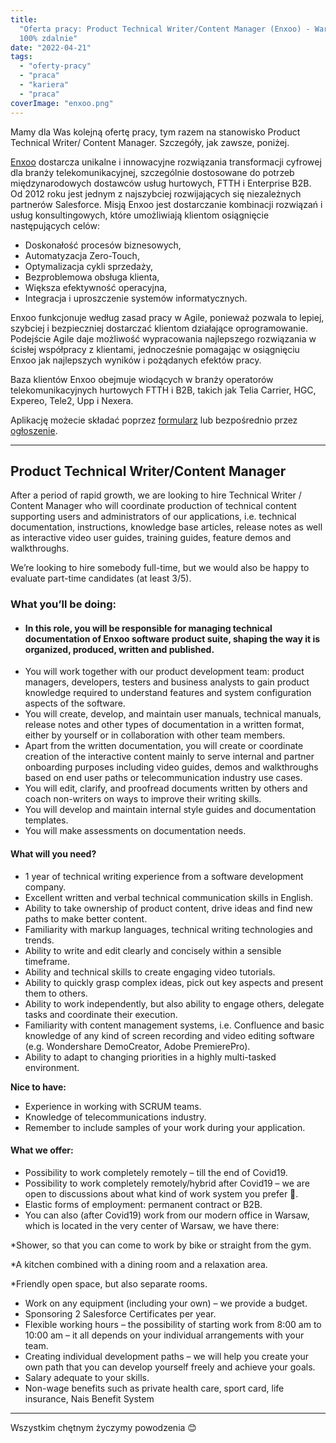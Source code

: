 ```yaml
---
title:
  "Oferta pracy: Product Technical Writer/Content Manager (Enxoo) - Warszawa lub
  100% zdalnie"
date: "2022-04-21"
tags:
  - "oferty-pracy"
  - "praca"
  - "kariera"
  - "praca"
coverImage: "enxoo.png"
---
```


Mamy dla Was kolejną ofertę pracy, tym razem na stanowisko Product Technical
Writer/ Content Manager. Szczegóły, jak zawsze, poniżej.

[Enxoo](https://enxoo.com/) dostarcza unikalne i innowacyjne rozwiązania
transformacji cyfrowej dla branży telekomunikacyjnej, szczególnie dostosowane do
potrzeb międzynarodowych dostawców usług hurtowych, FTTH i Enterprise B2B. Od
2012 roku jest jednym z najszybciej rozwijających się niezależnych partnerów
Salesforce. Misją Enxoo jest dostarczanie kombinacji rozwiązań i usług
konsultingowych, które umożliwiają klientom osiągnięcie następujących celów:

- Doskonałość procesów biznesowych,
- Automatyzacja Zero-Touch,
- Optymalizacja cykli sprzedaży,
- Bezproblemowa obsługa klienta,
- Większa efektywność operacyjna,
- Integracja i uproszczenie systemów informatycznych.

Enxoo funkcjonuje według zasad pracy w Agile, ponieważ pozwala to lepiej,
szybciej i bezpieczniej dostarczać klientom działające oprogramowanie. Podejście
Agile daje możliwość wypracowania najlepszego rozwiązania w ścisłej współpracy z
klientami, jednocześnie pomagając w osiągnięciu Enxoo jak najlepszych wyników i
pożądanych efektów pracy.

Baza klientów Enxoo obejmuje wiodących w branży operatorów telekomunikacyjnych
hurtowych FTTH i B2B, takich jak Telia Carrier, HGC, Expereo, Tele2, Upp i
Nexera.

Aplikację możecie składać poprzez
[formularz](https://enxoo.secure.force.com/recruit/?announcementId=a0V3x00000TaFRA&p=inne)
lub bezpośrednio przez
[ogłoszenie](https://enxoo.com/jobs/product-technical-writer-content-manager/).

---

## Product Technical Writer/Content Manager

After a period of rapid growth, we are looking to hire Technical Writer /
Content Manager who will coordinate production of technical content supporting
users and administrators of our applications, i.e. technical documentation,
instructions, knowledge base articles, release notes as well as interactive
video user guides, training guides, feature demos and walkthroughs.

We’re looking to hire somebody full-time, but we would also be happy to evaluate
part-time candidates (at least 3/5).

### What you’ll be doing:

- #### In this role, you will be responsible for managing technical documentation of Enxoo software product suite, shaping the way it is organized, produced, written and published.
- You will work together with our product development team: product managers,
  developers, testers and business analysts to gain product knowledge required
  to understand features and system configuration aspects of the software.
- You will create, develop, and maintain user manuals, technical manuals,
  release notes and other types of documentation in a written format, either by
  yourself or in collaboration with other team members.
- Apart from the written documentation, you will create or coordinate creation
  of the interactive content mainly to serve internal and partner onboarding
  purposes including video guides, demos and walkthroughs based on end user
  paths or telecommunication industry use cases.
- You will edit, clarify, and proofread documents written by others and coach
  non-writers on ways to improve their writing skills.
- You will develop and maintain internal style guides and documentation
  templates.
- You will make assessments on documentation needs.

#### What will you need?

- 1 year of technical writing experience from a software development company.
- Excellent written and verbal technical communication skills in English.
- Ability to take ownership of product content, drive ideas and find new paths
  to make better content.
- Familiarity with markup languages, technical writing technologies and trends.
- Ability to write and edit clearly and concisely within a sensible timeframe.
- Ability and technical skills to create engaging video tutorials.
- Ability to quickly grasp complex ideas, pick out key aspects and present them
  to others.
- Ability to work independently, but also ability to engage others, delegate
  tasks and coordinate their execution.
- Familiarity with content management systems, i.e. Confluence and basic
  knowledge of any kind of screen recording and video editing software (e.g.
  Wondershare DemoCreator, Adobe PremierePro).
- Ability to adapt to changing priorities in a highly multi-tasked environment.

**Nice to have:**

- Experience in working with SCRUM teams.
- Knowledge of telecommunications industry.
- Remember to include samples of your work during your application.

#### What we offer:

- Possibility to work completely remotely – till the end of Covid19.
- Possibility to work completely remotely/hybrid after Covid19 – we are open to
  discussions about what kind of work system you prefer 🙂.
- Elastic forms of employment: permanent contract or B2B.
- You can also (after Covid19) work from our modern office in Warsaw, which is
  located in the very center of Warsaw, we have there:

\*Shower, so that you can come to work by bike or straight from the gym.

\*A kitchen combined with a dining room and a relaxation area.

\*Friendly open space, but also separate rooms.

- Work on any equipment (including your own) – we provide a budget.
- Sponsoring 2 Salesforce Certificates per year.
- Flexible working hours – the possibility of starting work from 8:00 am to
  10:00 am – it all depends on your individual arrangements with your team.
- Creating individual development paths – we will help you create your own path
  that you can develop yourself freely and achieve your goals.
- Salary adequate to your skills.
- Non-wage benefits such as private health care, sport card, life insurance,
  Nais Benefit System

---

Wszystkim chętnym życzymy powodzenia 😊
